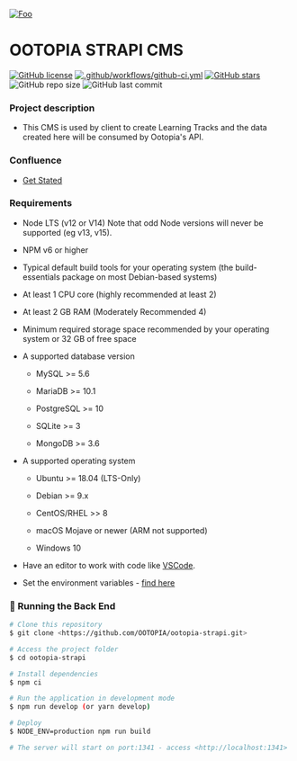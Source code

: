 [![Foo](https://static.wixstatic.com/media/ca276f_2ad7374dcb514aa78c9d35bd3e0c364f~mv2.png/v1/fill/w_295,h_87,al_c,q_85,usm_0.66_1.00_0.01/logo%20OO%2001%20horz%20blue%20small.webp)](https://www.ootopia.org/)

# OOTOPIA STRAPI CMS

[![GitHub license](https://img.shields.io/github/license/OOTOPIA/ootopia-strapi)](https://github.com/OOTOPIA/ootopia-strapi/blob/main/LICENSE)
[![.github/workflows/github-ci.yml](https://github.com/OOTOPIA/ootopia-strapi/actions/workflows/github-ci.yml/badge.svg?branch=develop)](https://github.com/OOTOPIA/ootopia-strapi/actions/workflows/github-ci.yml)
[![GitHub stars](https://img.shields.io/github/stars/OOTOPIA/ootopia-strapi)](https://github.com/OOTOPIA/ootopia-strapi/stargazers)
![GitHub repo size](https://img.shields.io/github/repo-size/OOTOPIA/ootopia-strapi)
![GitHub last commit](https://img.shields.io/github/last-commit/OOTOPIA/ootopia-strapi)

### Project description

- This CMS is used by client to create Learning Tracks and the data created here will be consumed by Ootopia's API.


### Confluence
- [Get Stated](https://devmagic.atlassian.net/wiki/spaces/~102890266/pages/2248540213/Get+Started+-+Ootopia)


### Requirements
-  Node LTS (v12 or V14) Note that odd Node versions will never be supported (eg v13, v15).

- NPM v6 or higher

- Typical default build tools for your operating system (the build-essentials package on most Debian-based systems)

- At least 1 CPU core (highly recommended at least 2)

- At least 2 GB RAM (Moderately Recommended 4)

- Minimum required storage space recommended by your operating system or 32 GB of free space

- A supported database version

	- MySQL >= 5.6

	- MariaDB >= 10.1

	- PostgreSQL >= 10

	- SQLite >= 3

	- MongoDB >= 3.6

- A supported operating system

	- Ubuntu >= 18.04 (LTS-Only)

	- Debian >= 9.x

	- CentOS/RHEL >> 8

	- macOS Mojave or newer (ARM not supported)

	- Windows 10

- Have an editor to work with code like [VSCode](https://code.visualstudio.com/).
- Set the environment variables - [find here](https://devmagic.atlassian.net/wiki/spaces/~102890266/pages/2225176585)


### 🎲 Running the Back End

```bash
# Clone this repository 
$ git clone <https://github.com/OOTOPIA/ootopia-strapi.git>

# Access the project folder
$ cd ootopia-strapi

# Install dependencies
$ npm ci

# Run the application in development mode
$ npm run develop (or yarn develop)

# Deploy
$ NODE_ENV=production npm run build

# The server will start on port:1341 - access <http://localhost:1341>
```
